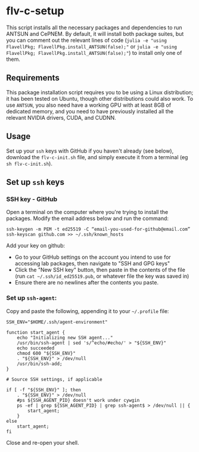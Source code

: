 # flv-c-setup

This script installs all the necessary packages and dependencies to run ANTSUN and CePNEM. By default, it will install both package suites, but you can comment out the relevant lines of code (`julia -e "using FlavellPkg; FlavellPkg.install_ANTSUN(false);"` or `julia -e "using FlavellPkg; FlavellPkg.install_ANTSUN(false);"`) to install only one of them.

## Requirements
This package installation script requires you to be using a Linux distribution; it has been tested on Ubuntu, though other distributions could also work. To use `ANTSUN`, you also need have a working GPU with at least 8GB of dedicated memory, and you need to have previously installed all the relevant NVIDIA drivers, CUDA, and CUDNN.

## Usage
Set up your `ssh` keys with GitHub if you haven't already (see below), download the `flv-c-init.sh` file, and simply execute it from a terminal (eg `sh flv-c-init.sh`).

## Set up `ssh` keys
### SSH key  - GitHub
Open a terminal on the computer where you're trying to install the packages. Modify the email address below and run the command: 
```
ssh-keygen -m PEM -t ed25519 -C “email-you-used-for-github@email.com”
ssh-keyscan github.com >> ~/.ssh/known_hosts
```

Add your key on github: 
- Go to your GitHub settings on the account you intend to use for accessing lab packages, then navigate to "SSH and GPG keys"
- Click the "New SSH key" button, then paste in the contents of the file (run `cat ~/.ssh/id_ed25519.pub`, or whatever file the key was saved in)
- Ensure there are no newlines after the contents you paste.

### Set up `ssh-agent`:
Copy and paste the following, appending it to your `~/.profile` file:
```
SSH_ENV="$HOME/.ssh/agent-environment"

function start_agent {
    echo "Initializing new SSH agent..."
    /usr/bin/ssh-agent | sed 's/^echo/#echo/' > "${SSH_ENV}"
    echo succeeded
    chmod 600 "${SSH_ENV}"
    . "${SSH_ENV}" > /dev/null
    /usr/bin/ssh-add;
}

# Source SSH settings, if applicable

if [ -f "${SSH_ENV}" ]; then
    . "${SSH_ENV}" > /dev/null
    #ps ${SSH_AGENT_PID} doesn't work under cywgin
    ps -ef | grep ${SSH_AGENT_PID} | grep ssh-agent$ > /dev/null || {
        start_agent;
    }
else
    start_agent;
fi
```

Close and re-open your shell.
